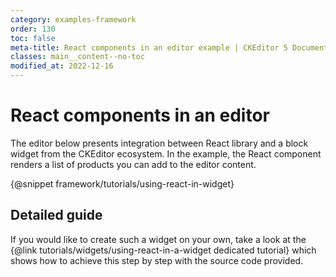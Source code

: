 ```yaml
---
category: examples-framework
order: 130
toc: false
meta-title: React components in an editor example | CKEditor 5 Documentation
classes: main__content--no-toc
modified_at: 2022-12-16
---
```


# React components in an editor

The editor below presents integration between React library and a block widget from the CKEditor ecosystem. In the example, the React component renders a list of products you can add to the editor content.

{@snippet framework/tutorials/using-react-in-widget}

## Detailed guide

If you would like to create such a widget on your own, take a look at the {@link tutorials/widgets/using-react-in-a-widget dedicated tutorial} which shows how to achieve this step by step with the source code provided.
